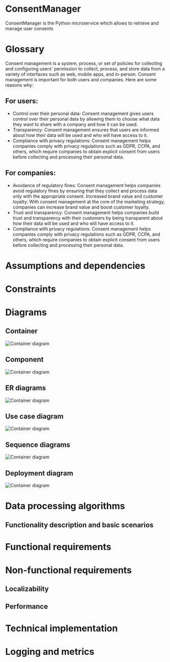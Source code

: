 # ConsentManager
ConsentManager is the Python microservice which allows to retrieve and manage user consents

# Glossary
Consent management is a system, process, or set of policies for collecting and configuring users' permission to collect, process, and store data from a variety of interfaces such as web, mobile apps, and in-person. Consent management is important for both users and companies. Here are some reasons why:
## For users:
- Control over their personal data: Consent management gives users control over their personal data by allowing them to choose what data they want to share with a company and how it can be used.
- Transparency: Consent management ensures that users are informed about how their data will be used and who will have access to it.
- Compliance with privacy regulations: Consent management helps companies comply with privacy regulations such as GDPR, CCPA, and others, which require companies to obtain explicit consent from users before collecting and processing their personal data.

## For companies:
- Avoidance of regulatory fines: Consent management helps companies avoid regulatory fines by ensuring that they collect and process data only with the appropriate consent.
Increased brand value and customer loyalty: With consent management at the core of the marketing strategy, companies can increase brand value and boost customer loyalty.
- Trust and transparency: Consent management helps companies build trust and transparency with their customers by being transparent about how their data will be used and who will have access to it.
- Compliance with privacy regulations: Consent management helps companies comply with privacy regulations such as GDPR, CCPA, and others, which require companies to obtain explicit consent from users before collecting and processing their personal data.


# Assumptions and dependencies

# Constraints

# Diagrams
## Container
![Container diagram](http://www.plantuml.com/plantuml/proxy?cache=no&src=https://raw.githubusercontent.com/msfs11/ConsentManager/main/docs/component.puml)

## Component 
![Container diagram](http://www.plantuml.com/plantuml/proxy?cache=no&src=https://raw.githubusercontent.com/msfs11/ConsentManager/main/docs/container.puml)

## ER diagrams

![Container diagram](http://www.plantuml.com/plantuml/proxy?cache=no&src=https://raw.githubusercontent.com/msfs11/ConsentManager/main/docs/er.puml)


## Use case diagram
![Container diagram](http://www.plantuml.com/plantuml/proxy?cache=no&src=https://raw.githubusercontent.com/msfs11/ConsentManager/main/docs/usecase.puml)

## Sequence diagrams
![Container diagram](http://www.plantuml.com/plantuml/proxy?cache=no&src=https://raw.githubusercontent.com/msfs11/ConsentManager/main/docs/sequence.puml)

## Deployment diagram
![Container diagram](http://www.plantuml.com/plantuml/proxy?cache=no&src=https://raw.githubusercontent.com/msfs11/ConsentManager/main/docs/deployment.puml)

# Data processing algorithms

## Functionality description and basic scenarios


# Functional requirements
# Non-functional requirements
## Localizability
## Performance
# Technical implementation
# Logging and metrics